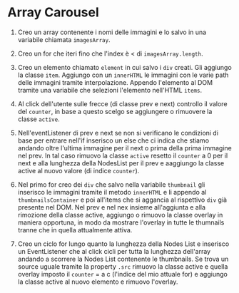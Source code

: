 # Array Carousel

1. Creo un array contenente i nomi delle immagini e lo salvo in una variabile chiamata `imagesArray`.

2. Creo un for che iteri fino che l'index è < di `imagesArray.length`.

3. Creo un elemento chiamato `element` in cui salvo i `div` creati. Gli aggiungo la classe `item`. Aggiungo con un `innerHTML` le immagini con le varie path delle immagini tramite interpolazione. Appendo l'elemento al DOM tramite una variabile che selezioni l'elemento nell'HTML `items`.

4. Al click dell'utente sulle frecce (di classe prev e next) controllo il valore del `counter`, in base a questo scelgo se aggiungere o rimuovere la classe `active`.

5. Nell'eventListener di prev e next se non si verificano le condizioni di base per entrare nell'if inserisco un else che ci indica che stiamo andando oltre l'ultima immagine per il next o prima della prima immagine nel prev. In tal caso rimuovo la classe `active` resetto il `counter` a 0 per il next e alla lunghezza della NodesList per il prev e aaggiungo la classe active al nuovo valore (di indice `counter`).

6. Nel primo for creo dei `div` che salvo nella variabile `thumbnail` gli inserisco le immagini tramite il metodo `innerHTML` e li appendo al `thumbnailsContainer` e poi all'items che si aggancia al rispettivo `div` già presente nel DOM. Nel prev e nel nex insieme all'aggiunta e alla rimozione della classe active, aggiungo o rimuovo la classe overlay in maniera opportuna, in modo da mostrare l'overlay in tutte le thumnails tranne che in quella attualmente attiva.

7. Creo un ciclo for lungo quanto la lunghezza della Nodes List e inserisco un EventListener che al click cicli per tutta la lunghezza dell'array andando a scorrere la Nodes List contenente le thumbnails. Se trova un source uguale tramite la property `.src` rimuovo la classe active e quella overlay imposto il `counter` = a c (l'indice del mio attuale for) e aggiungo la classe active al nuovo elemento e rimuovo l'overlay.
